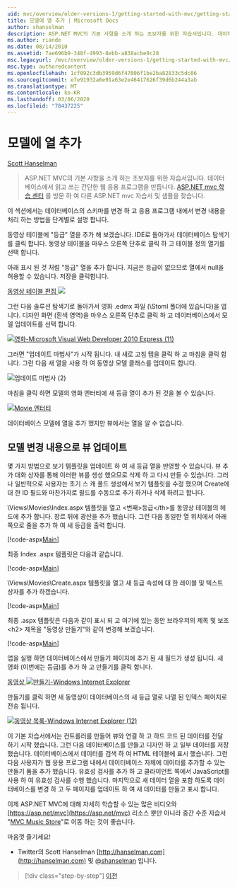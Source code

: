 ```yaml
---
uid: mvc/overview/older-versions-1/getting-started-with-mvc/getting-started-with-mvc-part8
title: 모델에 열 추가 | Microsoft Docs
author: shanselman
description: ASP.NET MVC의 기본 사항을 소개 하는 초보자를 위한 자습서입니다. 데이터베이스에서 읽고 쓰는 간단한 웹 응용 프로그램을 만듭니다.
ms.author: riande
ms.date: 08/14/2010
ms.assetid: 7ae696b9-348f-4993-8ebb-a838acbe0c28
msc.legacyurl: /mvc/overview/older-versions-1/getting-started-with-mvc/getting-started-with-mvc-part8
msc.type: authoredcontent
ms.openlocfilehash: 1cf092c3db3959d6f47006f1be2ba82833c5dc06
ms.sourcegitcommit: e7e91932a6e91a63e2e46417626f39d6b244a3ab
ms.translationtype: MT
ms.contentlocale: ko-KR
ms.lasthandoff: 03/06/2020
ms.locfileid: "78437225"
---
```

# <a name="adding-a-column-to-the-model"></a>모델에 열 추가

[Scott Hanselman](https://github.com/shanselman)

> ASP.NET MVC의 기본 사항을 소개 하는 초보자를 위한 자습서입니다. 데이터베이스에서 읽고 쓰는 간단한 웹 응용 프로그램을 만듭니다. [ASP.NET mvc 학습 센터](../../../index.md) 를 방문 하 여 다른 ASP.NET mvc 자습서 및 샘플을 찾습니다.

이 섹션에서는 데이터베이스의 스키마를 변경 하 고 응용 프로그램 내에서 변경 내용을 처리 하는 방법을 단계별로 설명 합니다.

동영상 테이블에 "등급" 열을 추가 해 보겠습니다. IDE로 돌아가서 데이터베이스 탐색기를 클릭 합니다. 동영상 테이블을 마우스 오른쪽 단추로 클릭 하 고 테이블 정의 열기를 선택 합니다.

아래 표시 된 것 처럼 "등급" 열을 추가 합니다. 지금은 등급이 없으므로 열에서 null을 허용할 수 있습니다. 저장을 클릭합니다.

[동영상 테이블 편집 ![](getting-started-with-mvc-part8/_static/image2.png)](getting-started-with-mvc-part8/_static/image1.png)

그런 다음 솔루션 탐색기로 돌아가서 영화 .edmx 파일 (\Stoml 폴더에 있습니다)을 엽니다. 디자인 화면 (흰색 영역)을 마우스 오른쪽 단추로 클릭 하 고 데이터베이스에서 모델 업데이트를 선택 합니다.

[![영화-Microsoft Visual Web Developer 2010 Express (11)](getting-started-with-mvc-part8/_static/image4.png)](getting-started-with-mvc-part8/_static/image3.png)

그러면 "업데이트 마법사"가 시작 됩니다. 내 새로 고침 탭을 클릭 하 고 마침을 클릭 합니다. 그런 다음 새 열을 사용 하 여 동영상 모델 클래스를 업데이트 합니다.

![업데이트 마법사 (2)](getting-started-with-mvc-part8/_static/image5.png)

마침을 클릭 하면 모델의 영화 엔터티에 새 등급 열이 추가 된 것을 볼 수 있습니다.

[![Movie 엔터티](getting-started-with-mvc-part8/_static/image7.png)](getting-started-with-mvc-part8/_static/image6.png)

데이터베이스 모델에 열을 추가 했지만 뷰에서는 열을 알 수 없습니다.

## <a name="update-views-with-model-changes"></a>모델 변경 내용으로 뷰 업데이트

몇 가지 방법으로 보기 템플릿을 업데이트 하 여 새 등급 열을 반영할 수 있습니다. 뷰 추가 대화 상자를 통해 이러한 뷰를 생성 했으므로 삭제 하 고 다시 만들 수 있습니다. 그러나 일반적으로 사용자는 초기 스 캐 폴드 생성에서 보기 템플릿을 수정 했으며 Create에 대 한 ID 필드와 마찬가지로 필드를 수동으로 추가 하거나 삭제 하려고 합니다.

\Views\Movies\Index.aspx 템플릿을 열고 &lt;번째&gt;등급&lt;/th&gt;를 동영상 테이블의 헤드에 추가 합니다. 장르 뒤에 광산을 추가 했습니다. 그런 다음 동일한 열 위치에서 아래쪽으로 줄을 추가 하 여 새 등급을 출력 합니다.

[!code-aspx[Main](getting-started-with-mvc-part8/samples/sample1.aspx)]

최종 Index .aspx 템플릿은 다음과 같습니다.

[!code-aspx[Main](getting-started-with-mvc-part8/samples/sample2.aspx)]

\Views\Movies\Create.aspx 템플릿을 열고 새 등급 속성에 대 한 레이블 및 텍스트 상자를 추가 하겠습니다.

[!code-aspx[Main](getting-started-with-mvc-part8/samples/sample3.aspx)]

최종 .aspx 템플릿은 다음과 같이 표시 되 고 여기에 있는 동안 브라우저의 제목 및 보조 &lt;h2&gt; 제목을 "동영상 만들기"와 같이 변경해 보겠습니다.

[!code-aspx[Main](getting-started-with-mvc-part8/samples/sample4.aspx)]

앱을 실행 하면 데이터베이스에서 만들기 페이지에 추가 된 새 필드가 생성 됩니다. 새 영화 (이번에는 등급)를 추가 하 고 만들기를 클릭 합니다.

[동영상 ![만들기-Windows Internet Explorer](getting-started-with-mvc-part8/_static/image9.png)](getting-started-with-mvc-part8/_static/image8.png)

만들기를 클릭 하면 새 동영상이 데이터베이스의 새 등급 열로 나열 된 인덱스 페이지로 전송 됩니다.

[![동영상 목록-Windows Internet Explorer (12)](getting-started-with-mvc-part8/_static/image11.png)](getting-started-with-mvc-part8/_static/image10.png)

이 기본 자습서에서는 컨트롤러를 만들어 뷰와 연결 하 고 하드 코드 된 데이터를 전달 하기 시작 했습니다. 그런 다음 데이터베이스를 만들고 디자인 하 고 일부 데이터를 저장 했습니다. 데이터베이스에서 데이터를 검색 하 여 HTML 테이블에 표시 했습니다. 그런 다음 사용자가 웹 응용 프로그램 내에서 데이터베이스 자체에 데이터를 추가할 수 있는 만들기 폼을 추가 했습니다. 유효성 검사를 추가 하 고 클라이언트 쪽에서 JavaScript를 사용 하 여 유효성 검사를 수행 했습니다. 마지막으로 새 데이터 열을 포함 하도록 데이터베이스를 변경 하 고 두 페이지를 업데이트 하 여 새 데이터를 만들고 표시 합니다.

이제 ASP.NET MVC에 대해 자세히 학습할 수 있는 많은 비디오와 [https://asp.net/mvc](https://asp.net/mvc) 리소스 뿐만 아니라 중간 수준 자습서 "[MVC Music Store](../../older-versions/mvc-music-store/mvc-music-store-part-1.md)"로 이동 하는 것이 좋습니다.

마음껏 즐기세요!

- Twitter의 Scott Hanselman [http://hanselman.com](http://hanselman.com) 및 [@shanselman](http://twitter.com/shanselman) 입니다.

> [!div class="step-by-step"]
> [이전](getting-started-with-mvc-part7.md)
